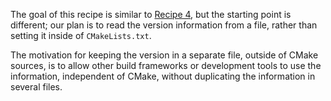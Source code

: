 The goal of this recipe is similar to [Recipe 4](../recipe-04), but the
starting point is different; our plan is to read the version information from a
file, rather than setting it inside of `CMakeLists.txt`.

The motivation for keeping the version in a separate file, outside of CMake
sources, is to allow other build frameworks or development tools to use the
information, independent of CMake, without duplicating the information in
several files.
